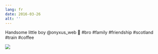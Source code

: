 ```yaml
---
lang: fr
date: 2016-03-26
alt: ''
---
```


Handsome little boy @onyxus_web 👦 #bro #family #friendship #scotland #train #coffee

![](/photos/2016-03-26-1458987274.jpg)